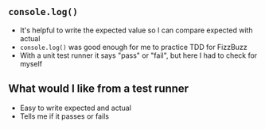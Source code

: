 ## `console.log()`

- It's helpful to write the expected value so I can compare expected with actual
- `console.log()` was good enough for me to practice TDD for FizzBuzz
- With a unit test runner it says "pass" or "fail", but here I had to check for myself

## What would I like from a test runner

- Easy to write expected and actual
- Tells me if it passes or fails

